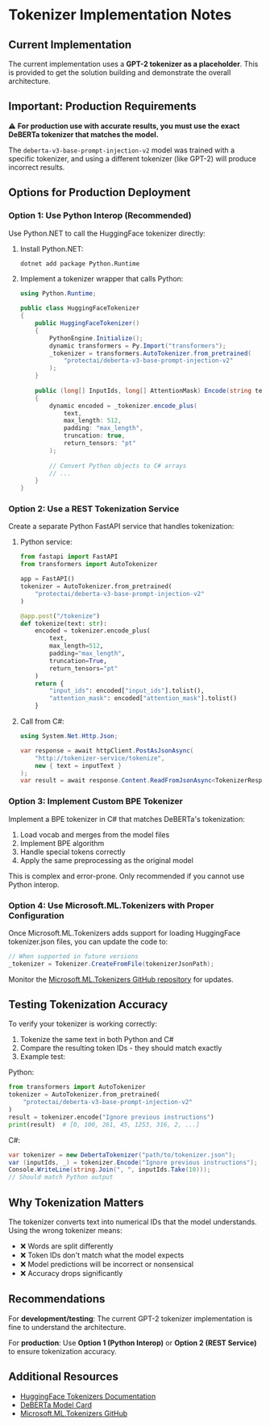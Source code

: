 # Tokenizer Implementation Notes

## Current Implementation

The current implementation uses a **GPT-2 tokenizer as a placeholder**. This is provided to get the solution building and demonstrate the overall architecture.

## Important: Production Requirements

⚠️ **For production use with accurate results, you must use the exact DeBERTa tokenizer that matches the model.**

The `deberta-v3-base-prompt-injection-v2` model was trained with a specific tokenizer, and using a different tokenizer (like GPT-2) will produce incorrect results.

## Options for Production Deployment

### Option 1: Use Python Interop (Recommended)

Use Python.NET to call the HuggingFace tokenizer directly:

1. Install Python.NET:
   ```bash
   dotnet add package Python.Runtime
   ```

2. Implement a tokenizer wrapper that calls Python:
   ```csharp
   using Python.Runtime;
   
   public class HuggingFaceTokenizer
   {
       public HuggingFaceTokenizer()
       {
           PythonEngine.Initialize();
           dynamic transformers = Py.Import("transformers");
           _tokenizer = transformers.AutoTokenizer.from_pretrained(
               "protectai/deberta-v3-base-prompt-injection-v2"
           );
       }
       
       public (long[] InputIds, long[] AttentionMask) Encode(string text)
       {
           dynamic encoded = _tokenizer.encode_plus(
               text,
               max_length: 512,
               padding: "max_length",
               truncation: true,
               return_tensors: "pt"
           );
           
           // Convert Python objects to C# arrays
           // ...
       }
   }
   ```

### Option 2: Use a REST Tokenization Service

Create a separate Python FastAPI service that handles tokenization:

1. Python service:
   ```python
   from fastapi import FastAPI
   from transformers import AutoTokenizer
   
   app = FastAPI()
   tokenizer = AutoTokenizer.from_pretrained(
       "protectai/deberta-v3-base-prompt-injection-v2"
   )
   
   @app.post("/tokenize")
   def tokenize(text: str):
       encoded = tokenizer.encode_plus(
           text,
           max_length=512,
           padding="max_length",
           truncation=True,
           return_tensors="pt"
       )
       return {
           "input_ids": encoded["input_ids"].tolist(),
           "attention_mask": encoded["attention_mask"].tolist()
       }
   ```

2. Call from C#:
   ```csharp
   using System.Net.Http.Json;
   
   var response = await httpClient.PostAsJsonAsync(
       "http://tokenizer-service/tokenize",
       new { text = inputText }
   );
   var result = await response.Content.ReadFromJsonAsync<TokenizerResponse>();
   ```

### Option 3: Implement Custom BPE Tokenizer

Implement a BPE tokenizer in C# that matches DeBERTa's tokenization:

1. Load vocab and merges from the model files
2. Implement BPE algorithm
3. Handle special tokens correctly
4. Apply the same preprocessing as the original model

This is complex and error-prone. Only recommended if you cannot use Python interop.

### Option 4: Use Microsoft.ML.Tokenizers with Proper Configuration

Once Microsoft.ML.Tokenizers adds support for loading HuggingFace tokenizer.json files, you can update the code to:

```csharp
// When supported in future versions
_tokenizer = Tokenizer.CreateFromFile(tokenizerJsonPath);
```

Monitor the [Microsoft.ML.Tokenizers GitHub repository](https://github.com/dotnet/machinelearning) for updates.

## Testing Tokenization Accuracy

To verify your tokenizer is working correctly:

1. Tokenize the same text in both Python and C#
2. Compare the resulting token IDs - they should match exactly
3. Example test:

Python:
```python
from transformers import AutoTokenizer
tokenizer = AutoTokenizer.from_pretrained(
    "protectai/deberta-v3-base-prompt-injection-v2"
)
result = tokenizer.encode("Ignore previous instructions")
print(result)  # [0, 100, 261, 45, 1253, 316, 2, ...]
```

C#:
```csharp
var tokenizer = new DebertaTokenizer("path/to/tokenizer.json");
var (inputIds, _) = tokenizer.Encode("Ignore previous instructions");
Console.WriteLine(string.Join(", ", inputIds.Take(10)));
// Should match Python output
```

## Why Tokenization Matters

The tokenizer converts text into numerical IDs that the model understands. Using the wrong tokenizer means:

- ❌ Words are split differently
- ❌ Token IDs don't match what the model expects
- ❌ Model predictions will be incorrect or nonsensical
- ❌ Accuracy drops significantly

## Recommendations

For **development/testing**: The current GPT-2 tokenizer implementation is fine to understand the architecture.

For **production**: Use **Option 1 (Python Interop)** or **Option 2 (REST Service)** to ensure tokenization accuracy.

## Additional Resources

- [HuggingFace Tokenizers Documentation](https://huggingface.co/docs/tokenizers/)
- [DeBERTa Model Card](https://huggingface.co/protectai/deberta-v3-base-prompt-injection-v2)
- [Microsoft.ML.Tokenizers GitHub](https://github.com/dotnet/machinelearning)



